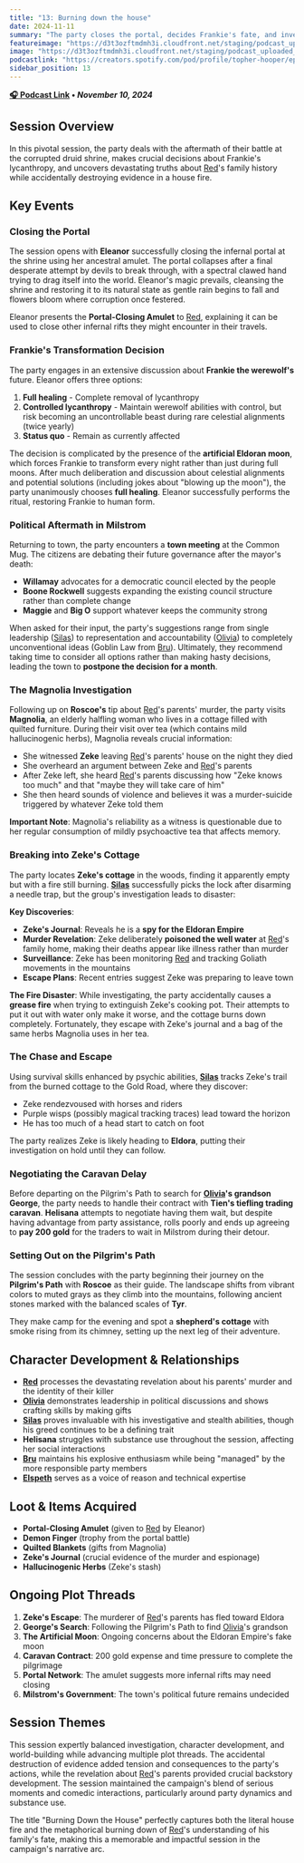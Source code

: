 ```yaml
---
title: "13: Burning down the house"
date: 2024-11-11
summary: "The party closes the portal, decides Frankie's fate, and investigates [Red](/player-characters/red)'s family history with explosive consequences."
featureimage: "https://d3t3ozftmdmh3i.cloudfront.net/staging/podcast_uploaded_episode400/41448639/41448639-1731362881012-3c22f2d1c5246.jpg"
image: "https://d3t3ozftmdmh3i.cloudfront.net/staging/podcast_uploaded_episode400/41448639/41448639-1731362881012-3c22f2d1c5246.jpg"
podcastlink: "https://creators.spotify.com/pod/profile/topher-hooper/episodes/C4-E13-Burning-down-the-house-e2qrnf4"
sidebar_position: 13
---
```


**[🎧 Podcast Link](https://creators.spotify.com/pod/profile/topher-hooper/episodes/C4-E13-Burning-down-the-house-e2qrnf4) • *November 10, 2024***

## Session Overview

In this pivotal session, the party deals with the aftermath of their battle at the corrupted druid shrine, makes crucial decisions about Frankie's lycanthropy, and uncovers devastating truths about [Red](/player-characters/red)'s family history while accidentally destroying evidence in a house fire.

## Key Events

### Closing the Portal

The session opens with **Eleanor** successfully closing the infernal portal at the shrine using her ancestral amulet. The portal collapses after a final desperate attempt by devils to break through, with a spectral clawed hand trying to drag itself into the world. Eleanor's magic prevails, cleansing the shrine and restoring it to its natural state as gentle rain begins to fall and flowers bloom where corruption once festered.

Eleanor presents the **Portal-Closing Amulet** to [Red](/player-characters/red), explaining it can be used to close other infernal rifts they might encounter in their travels.

### Frankie's Transformation Decision

The party engages in an extensive discussion about **Frankie the werewolf's** future. Eleanor offers three options:

1. **Full healing** - Complete removal of lycanthropy
2. **Controlled lycanthropy** - Maintain werewolf abilities with control, but risk becoming an uncontrollable beast during rare celestial alignments (twice yearly)
3. **Status quo** - Remain as currently affected

The decision is complicated by the presence of the **artificial Eldoran moon**, which forces Frankie to transform every night rather than just during full moons. After much deliberation and discussion about celestial alignments and potential solutions (including jokes about "blowing up the moon"), the party unanimously chooses **full healing**. Eleanor successfully performs the ritual, restoring Frankie to human form.

### Political Aftermath in Milstrom

Returning to town, the party encounters a **town meeting** at the Common Mug. The citizens are debating their future governance after the mayor's death:

- **Willamay** advocates for a democratic council elected by the people
- **Boone Rockwell** suggests expanding the existing council structure rather than complete change
- **Maggie** and **Big O** support whatever keeps the community strong

When asked for their input, the party's suggestions range from single leadership ([Silas](/player-characters/silas)) to representation and accountability ([Olivia](/player-characters/olivia)) to completely unconventional ideas (Goblin Law from [Bru](/player-characters/bru)). Ultimately, they recommend taking time to consider all options rather than making hasty decisions, leading the town to **postpone the decision for a month**.

### The Magnolia Investigation

Following up on **Roscoe's** tip about [Red](/player-characters/red)'s parents' murder, the party visits **Magnolia**, an elderly halfling woman who lives in a cottage filled with quilted furniture. During their visit over tea (which contains mild hallucinogenic herbs), Magnolia reveals crucial information:

- She witnessed **Zeke** leaving [Red](/player-characters/red)'s parents' house on the night they died
- She overheard an argument between Zeke and [Red](/player-characters/red)'s parents
- After Zeke left, she heard [Red](/player-characters/red)'s parents discussing how "Zeke knows too much" and that "maybe they will take care of him"
- She then heard sounds of violence and believes it was a murder-suicide triggered by whatever Zeke told them

**Important Note**: Magnolia's reliability as a witness is questionable due to her regular consumption of mildly psychoactive tea that affects memory.

### Breaking into Zeke's Cottage

The party locates **Zeke's cottage** in the woods, finding it apparently empty but with a fire still burning. **[Silas](/player-characters/silas)** successfully picks the lock after disarming a needle trap, but the group's investigation leads to disaster:

**Key Discoveries**:
- **Zeke's Journal**: Reveals he is a **spy for the Eldoran Empire**
- **Murder Revelation**: Zeke deliberately **poisoned the well water** at [Red](/player-characters/red)'s family home, making their deaths appear like illness rather than murder
- **Surveillance**: Zeke has been monitoring [Red](/player-characters/red) and tracking Goliath movements in the mountains
- **Escape Plans**: Recent entries suggest Zeke was preparing to leave town

**The Fire Disaster**: While investigating, the party accidentally causes a **grease fire** when trying to extinguish Zeke's cooking pot. Their attempts to put it out with water only make it worse, and the cottage burns down completely. Fortunately, they escape with Zeke's journal and a bag of the same herbs Magnolia uses in her tea.

### The Chase and Escape

Using survival skills enhanced by psychic abilities, **[Silas](/player-characters/silas)** tracks Zeke's trail from the burned cottage to the Gold Road, where they discover:
- Zeke rendezvoused with horses and riders
- Purple wisps (possibly magical tracking traces) lead toward the horizon
- He has too much of a head start to catch on foot

The party realizes Zeke is likely heading to **Eldora**, putting their investigation on hold until they can follow.

### Negotiating the Caravan Delay

Before departing on the Pilgrim's Path to search for **[Olivia](/player-characters/olivia)'s grandson George**, the party needs to handle their contract with **Tien's tiefling trading caravan**. **Helisana** attempts to negotiate having them wait, but despite having advantage from party assistance, rolls poorly and ends up agreeing to **pay 200 gold** for the traders to wait in Milstrom during their detour.

### Setting Out on the Pilgrim's Path

The session concludes with the party beginning their journey on the **Pilgrim's Path** with **Roscoe** as their guide. The landscape shifts from vibrant colors to muted grays as they climb into the mountains, following ancient stones marked with the balanced scales of **Tyr**. 

They make camp for the evening and spot a **shepherd's cottage** with smoke rising from its chimney, setting up the next leg of their adventure.

## Character Development & Relationships

- **[Red](/player-characters/red)** processes the devastating revelation about his parents' murder and the identity of their killer
- **[Olivia](/player-characters/olivia)** demonstrates leadership in political discussions and shows crafting skills by making gifts
- **[Silas](/player-characters/silas)** proves invaluable with his investigative and stealth abilities, though his greed continues to be a defining trait
- **Helisana** struggles with substance use throughout the session, affecting her social interactions
- **[Bru](/player-characters/bru)** maintains his explosive enthusiasm while being "managed" by the more responsible party members
- **[Elspeth](/player-characters/elspeth)** serves as a voice of reason and technical expertise

## Loot & Items Acquired

- **Portal-Closing Amulet** (given to [Red](/player-characters/red) by Eleanor)
- **Demon Finger** (trophy from the portal battle)
- **Quilted Blankets** (gifts from Magnolia)
- **Zeke's Journal** (crucial evidence of the murder and espionage)
- **Hallucinogenic Herbs** (Zeke's stash)

## Ongoing Plot Threads

1. **Zeke's Escape**: The murderer of [Red](/player-characters/red)'s parents has fled toward Eldora
2. **George's Search**: Following the Pilgrim's Path to find [Olivia](/player-characters/olivia)'s grandson
3. **The Artificial Moon**: Ongoing concerns about the Eldoran Empire's fake moon
4. **Caravan Contract**: 200 gold expense and time pressure to complete the pilgrimage
5. **Portal Network**: The amulet suggests more infernal rifts may need closing
6. **Milstrom's Government**: The town's political future remains undecided

## Session Themes

This session expertly balanced investigation, character development, and world-building while advancing multiple plot threads. The accidental destruction of evidence added tension and consequences to the party's actions, while the revelation about [Red](/player-characters/red)'s parents provided crucial backstory development. The session maintained the campaign's blend of serious moments and comedic interactions, particularly around party dynamics and substance use.

The title "Burning Down the House" perfectly captures both the literal house fire and the metaphorical burning down of [Red](/player-characters/red)'s understanding of his family's fate, making this a memorable and impactful session in the campaign's narrative arc.